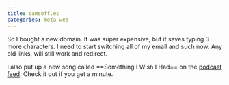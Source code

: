 ```yaml
---
title: samsoff.es
categories: meta web
---
```


So I bought a new domain. It was super expensive, but it saves typing 3 more characters. I need to start switching all of my email and such now. Any old links, will still work and redirect.

I also put up a new song called ==Something I Wish I Had== on the [podcast feed](http://phobos.apple.com/WebObjects/MZStore.woa/wa/viewPodcast?id=292395055). Check it out if you get a minute.
